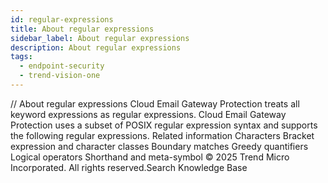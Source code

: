 ```yaml
---
id: regular-expressions
title: About regular expressions
sidebar_label: About regular expressions
description: About regular expressions
tags:
  - endpoint-security
  - trend-vision-one
---
```


/*<![CDATA[*/ $('#title').html($('meta[name=map-description]').attr('content')); /*]]>*/ About regular expressions Cloud Email Gateway Protection treats all keyword expressions as regular expressions. Cloud Email Gateway Protection uses a subset of POSIX regular expression syntax and supports the following regular expressions. Related information Characters Bracket expression and character classes Boundary matches Greedy quantifiers Logical operators Shorthand and meta-symbol © 2025 Trend Micro Incorporated. All rights reserved.Search Knowledge Base